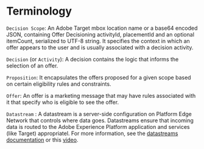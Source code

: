 # Terminology

`Decision Scope`: An Adobe Target mbox location name or a base64 encoded JSON, containing Offer Decisioning activityId, placementId and an optional itemCount, serialized to UTF-8 string. It specifies the context in which an offer appears to the user and is usually associated with a decision activity.

`Decision` (or `Activity`): A decision contains the logic that informs the selection of an offer.

`Proposition`: It encapsulates the offers proposed for a given scope based on certain eligibility rules and constraints.

`Offer`: An offer is a marketing message that may have rules associated with it that specify who is eligible to see the offer.

`Datastream` : A datastream is a server-side configuration on Platform Edge Network that controls where data goes. Datastreams ensure that incoming data is routed to the Adobe Experience Platform application and services (like Target) appropriatel. For more information, see the [datastreams documentation](https://experienceleague.adobe.com/docs/experience-platform/edge/datastreams/overview.html?lang=en) or this [video](https://experienceleague.adobe.com/docs/platform-learn/data-collection/edge-network/configure-datastreams.html?lang=en).
